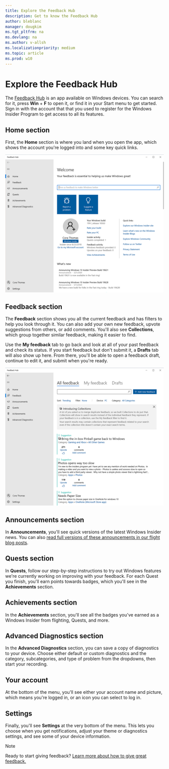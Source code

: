 ```yaml
---
title: Explore the Feedback Hub
description: Get to know the Feedback Hub
author: bleblanc
manager: dougkim
ms.tgt_pltfrm: na
ms.devlang: na
ms.author: v-allsh
ms.localizationpriority: medium
ms.topic: article
ms.prod: w10
---
```

# Explore the Feedback Hub 

The [Feedback Hub](https://aka.ms/WIPFeedbackHub) is an app available on Windows devices. You can search for it, press **Win** + **F** to open it, or find it in your Start menu to get started. Sign in with the account that that you used to register for the Windows Insider Program to get access to all its features.

## Home section

First, the **Home** section is where you land when you open the app, which shows the account you're logged into and some key quick links. 

![The Home section of the Feedback Hub.](images/FBH-home.jpg)

## Feedback section

The **Feedback** section shows you all the current feedback and has filters to help you look through it. You can also add your own new feedback, upvote suggestions from others, or add comments. You'll also see **Collections**, which group together similar feedback, making it easier to find.

Use the **My feedback** tab to go back and look at all of your past feedback and check its status. If you start feedback but don't submit it, a **Drafts** tab will also show up here. From there, you'll be able to open a feedback draft, continue to edit it, and submit when you're ready.

![The Feedback section of the Feedback Hub.](images/FBH-feedback.jpg)

## Announcements section

In **Announcements**, you'll see quick versions of the latest Windows Insider news. You can also [read full versions of these announcements in our flight blog posts](https://blogs.windows.com/windows-insider/). 

## Quests section

In **Quests**, follow our step-by-step instructions to try out Windows features we're currently working on improving with your feedback. For each Quest you finish, you'll earn points towards badges, which you'll see in the **Achievements** section. 

## Achievements section

In the **Achievements** section, you'll see all the badges you've earned as a Windows Insider from flighting, Quests, and more.

## Advanced Diagnostics section

In the **Advanced Diagnostics** section, you can save a copy of diagnostics to your device. Choose either default or custom diagnostics and the category, subcategories, and type of problem from the dropdowns, then start your recording.

## Your account

At the bottom of the menu, you'll see either your account name and picture, which means you're logged in, or an icon you can select to log in.

## Settings

Finally, you'll see **Settings** at the very bottom of the menu. This lets you choose when you get notifications, adjust your theme or diagnostics settings, and see some of your device information. 

> [!NOTE] 
> Ready to start giving feedback? [Learn more about how to give great feedback.](./feedback.md)

